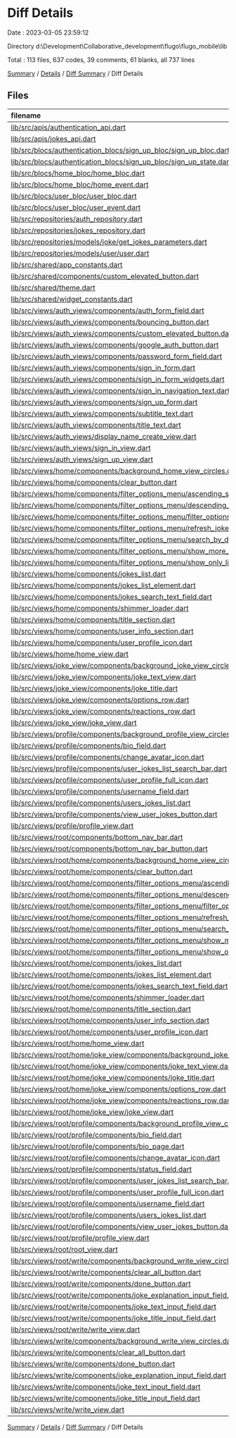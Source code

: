 # Diff Details

Date : 2023-03-05 23:59:12

Directory d:\\Development\\Collaborative_development\\flugo\\flugo_mobile\\lib

Total : 113 files,  637 codes, 39 comments, 61 blanks, all 737 lines

[Summary](results.md) / [Details](details.md) / [Diff Summary](diff.md) / Diff Details

## Files
| filename | language | code | comment | blank | total |
| :--- | :--- | ---: | ---: | ---: | ---: |
| [lib/src/apis/authentication_api.dart](/lib/src/apis/authentication_api.dart) | Dart | 11 | 2 | 4 | 17 |
| [lib/src/apis/jokes_api.dart](/lib/src/apis/jokes_api.dart) | Dart | 4 | 0 | 0 | 4 |
| [lib/src/blocs/authentication_blocs/sign_up_bloc/sign_up_bloc.dart](/lib/src/blocs/authentication_blocs/sign_up_bloc/sign_up_bloc.dart) | Dart | 2 | 0 | 0 | 2 |
| [lib/src/blocs/authentication_blocs/sign_up_bloc/sign_up_state.dart](/lib/src/blocs/authentication_blocs/sign_up_bloc/sign_up_state.dart) | Dart | 0 | 1 | 0 | 1 |
| [lib/src/blocs/home_bloc/home_bloc.dart](/lib/src/blocs/home_bloc/home_bloc.dart) | Dart | 4 | 0 | -1 | 3 |
| [lib/src/blocs/home_bloc/home_event.dart](/lib/src/blocs/home_bloc/home_event.dart) | Dart | 4 | 3 | 2 | 9 |
| [lib/src/blocs/user_bloc/user_bloc.dart](/lib/src/blocs/user_bloc/user_bloc.dart) | Dart | 40 | 3 | 6 | 49 |
| [lib/src/blocs/user_bloc/user_event.dart](/lib/src/blocs/user_bloc/user_event.dart) | Dart | 12 | 9 | 6 | 27 |
| [lib/src/repositories/auth_repository.dart](/lib/src/repositories/auth_repository.dart) | Dart | -24 | 1 | 3 | -20 |
| [lib/src/repositories/jokes_repository.dart](/lib/src/repositories/jokes_repository.dart) | Dart | 2 | 0 | 0 | 2 |
| [lib/src/repositories/models/joke/get_jokes_parameters.dart](/lib/src/repositories/models/joke/get_jokes_parameters.dart) | Dart | 7 | 2 | 2 | 11 |
| [lib/src/repositories/models/user/user.dart](/lib/src/repositories/models/user/user.dart) | Dart | 17 | 1 | 1 | 19 |
| [lib/src/shared/app_constants.dart](/lib/src/shared/app_constants.dart) | Dart | -8 | -9 | -8 | -25 |
| [lib/src/shared/components/custom_elevated_button.dart](/lib/src/shared/components/custom_elevated_button.dart) | Dart | 34 | 6 | 7 | 47 |
| [lib/src/shared/theme.dart](/lib/src/shared/theme.dart) | Dart | 17 | 0 | 2 | 19 |
| [lib/src/shared/widget_constants.dart](/lib/src/shared/widget_constants.dart) | Dart | 17 | 18 | 15 | 50 |
| [lib/src/views/auth_views/components/auth_form_field.dart](/lib/src/views/auth_views/components/auth_form_field.dart) | Dart | 1 | 0 | 0 | 1 |
| [lib/src/views/auth_views/components/bouncing_button.dart](/lib/src/views/auth_views/components/bouncing_button.dart) | Dart | 48 | 5 | 7 | 60 |
| [lib/src/views/auth_views/components/custom_elevated_button.dart](/lib/src/views/auth_views/components/custom_elevated_button.dart) | Dart | -29 | -4 | -5 | -38 |
| [lib/src/views/auth_views/components/google_auth_button.dart](/lib/src/views/auth_views/components/google_auth_button.dart) | Dart | 40 | 2 | 3 | 45 |
| [lib/src/views/auth_views/components/password_form_field.dart](/lib/src/views/auth_views/components/password_form_field.dart) | Dart | 14 | 1 | 2 | 17 |
| [lib/src/views/auth_views/components/sign_in_form.dart](/lib/src/views/auth_views/components/sign_in_form.dart) | Dart | -147 | -26 | -14 | -187 |
| [lib/src/views/auth_views/components/sign_in_form_widgets.dart](/lib/src/views/auth_views/components/sign_in_form_widgets.dart) | Dart | 80 | 10 | 9 | 99 |
| [lib/src/views/auth_views/components/sign_in_navigation_text.dart](/lib/src/views/auth_views/components/sign_in_navigation_text.dart) | Dart | -3 | 0 | 0 | -3 |
| [lib/src/views/auth_views/components/sign_up_form.dart](/lib/src/views/auth_views/components/sign_up_form.dart) | Dart | -132 | -3 | -4 | -139 |
| [lib/src/views/auth_views/components/subtitle_text.dart](/lib/src/views/auth_views/components/subtitle_text.dart) | Dart | 20 | 2 | 3 | 25 |
| [lib/src/views/auth_views/components/title_text.dart](/lib/src/views/auth_views/components/title_text.dart) | Dart | -10 | 0 | -4 | -14 |
| [lib/src/views/auth_views/display_name_create_view.dart](/lib/src/views/auth_views/display_name_create_view.dart) | Dart | -8 | -4 | -3 | -15 |
| [lib/src/views/auth_views/sign_in_view.dart](/lib/src/views/auth_views/sign_in_view.dart) | Dart | 119 | 4 | 6 | 129 |
| [lib/src/views/auth_views/sign_up_view.dart](/lib/src/views/auth_views/sign_up_view.dart) | Dart | 86 | 0 | 3 | 89 |
| [lib/src/views/home/components/background_home_view_circles.dart](/lib/src/views/home/components/background_home_view_circles.dart) | Dart | -62 | -4 | -9 | -75 |
| [lib/src/views/home/components/clear_button.dart](/lib/src/views/home/components/clear_button.dart) | Dart | -41 | -4 | -8 | -53 |
| [lib/src/views/home/components/filter_options_menu/ascending_sort_chip.dart](/lib/src/views/home/components/filter_options_menu/ascending_sort_chip.dart) | Dart | -80 | -3 | -9 | -92 |
| [lib/src/views/home/components/filter_options_menu/descending_sort_chip.dart](/lib/src/views/home/components/filter_options_menu/descending_sort_chip.dart) | Dart | -73 | -4 | -9 | -86 |
| [lib/src/views/home/components/filter_options_menu/filter_options_menu.dart](/lib/src/views/home/components/filter_options_menu/filter_options_menu.dart) | Dart | -81 | -2 | -6 | -89 |
| [lib/src/views/home/components/filter_options_menu/refresh_jokes_button.dart](/lib/src/views/home/components/filter_options_menu/refresh_jokes_button.dart) | Dart | -53 | -2 | -4 | -59 |
| [lib/src/views/home/components/filter_options_menu/search_by_dropdown_button.dart](/lib/src/views/home/components/filter_options_menu/search_by_dropdown_button.dart) | Dart | -62 | -4 | -4 | -70 |
| [lib/src/views/home/components/filter_options_menu/show_more_button.dart](/lib/src/views/home/components/filter_options_menu/show_more_button.dart) | Dart | -44 | -4 | -5 | -53 |
| [lib/src/views/home/components/filter_options_menu/show_only_liked_button.dart](/lib/src/views/home/components/filter_options_menu/show_only_liked_button.dart) | Dart | -79 | -4 | -9 | -92 |
| [lib/src/views/home/components/jokes_list.dart](/lib/src/views/home/components/jokes_list.dart) | Dart | -64 | -2 | -8 | -74 |
| [lib/src/views/home/components/jokes_list_element.dart](/lib/src/views/home/components/jokes_list_element.dart) | Dart | -73 | -3 | -5 | -81 |
| [lib/src/views/home/components/jokes_search_text_field.dart](/lib/src/views/home/components/jokes_search_text_field.dart) | Dart | -68 | -2 | -8 | -78 |
| [lib/src/views/home/components/shimmer_loader.dart](/lib/src/views/home/components/shimmer_loader.dart) | Dart | -25 | -2 | -3 | -30 |
| [lib/src/views/home/components/title_section.dart](/lib/src/views/home/components/title_section.dart) | Dart | -27 | -2 | -4 | -33 |
| [lib/src/views/home/components/user_info_section.dart](/lib/src/views/home/components/user_info_section.dart) | Dart | -33 | -2 | -3 | -38 |
| [lib/src/views/home/components/user_profile_icon.dart](/lib/src/views/home/components/user_profile_icon.dart) | Dart | -59 | -2 | -4 | -65 |
| [lib/src/views/home/home_view.dart](/lib/src/views/home/home_view.dart) | Dart | -60 | -2 | -6 | -68 |
| [lib/src/views/joke_view/components/background_joke_view_circles.dart](/lib/src/views/joke_view/components/background_joke_view_circles.dart) | Dart | -94 | -4 | -11 | -109 |
| [lib/src/views/joke_view/components/joke_text_view.dart](/lib/src/views/joke_view/components/joke_text_view.dart) | Dart | -29 | -3 | -4 | -36 |
| [lib/src/views/joke_view/components/joke_title.dart](/lib/src/views/joke_view/components/joke_title.dart) | Dart | -32 | -3 | -4 | -39 |
| [lib/src/views/joke_view/components/options_row.dart](/lib/src/views/joke_view/components/options_row.dart) | Dart | -43 | -2 | -4 | -49 |
| [lib/src/views/joke_view/components/reactions_row.dart](/lib/src/views/joke_view/components/reactions_row.dart) | Dart | -24 | -2 | -3 | -29 |
| [lib/src/views/joke_view/joke_view.dart](/lib/src/views/joke_view/joke_view.dart) | Dart | -46 | -3 | -5 | -54 |
| [lib/src/views/profile/components/background_profile_view_circles.dart](/lib/src/views/profile/components/background_profile_view_circles.dart) | Dart | -62 | -4 | -9 | -75 |
| [lib/src/views/profile/components/bio_field.dart](/lib/src/views/profile/components/bio_field.dart) | Dart | -75 | -3 | -9 | -87 |
| [lib/src/views/profile/components/change_avatar_icon.dart](/lib/src/views/profile/components/change_avatar_icon.dart) | Dart | -39 | -3 | -4 | -46 |
| [lib/src/views/profile/components/user_jokes_list_search_bar.dart](/lib/src/views/profile/components/user_jokes_list_search_bar.dart) | Dart | -65 | -2 | -4 | -71 |
| [lib/src/views/profile/components/user_profile_full_icon.dart](/lib/src/views/profile/components/user_profile_full_icon.dart) | Dart | -33 | -2 | -3 | -38 |
| [lib/src/views/profile/components/username_field.dart](/lib/src/views/profile/components/username_field.dart) | Dart | -37 | -2 | -5 | -44 |
| [lib/src/views/profile/components/users_jokes_list.dart](/lib/src/views/profile/components/users_jokes_list.dart) | Dart | -70 | -2 | -4 | -76 |
| [lib/src/views/profile/components/view_user_jokes_button.dart](/lib/src/views/profile/components/view_user_jokes_button.dart) | Dart | -23 | -7 | -3 | -33 |
| [lib/src/views/profile/profile_view.dart](/lib/src/views/profile/profile_view.dart) | Dart | -55 | -3 | -7 | -65 |
| [lib/src/views/root/components/bottom_nav_bar.dart](/lib/src/views/root/components/bottom_nav_bar.dart) | Dart | 52 | 2 | 3 | 57 |
| [lib/src/views/root/components/bottom_nav_bar_button.dart](/lib/src/views/root/components/bottom_nav_bar_button.dart) | Dart | 72 | 5 | 6 | 83 |
| [lib/src/views/root/home/components/background_home_view_circles.dart](/lib/src/views/root/home/components/background_home_view_circles.dart) | Dart | 102 | 5 | 10 | 117 |
| [lib/src/views/root/home/components/clear_button.dart](/lib/src/views/root/home/components/clear_button.dart) | Dart | 41 | 4 | 8 | 53 |
| [lib/src/views/root/home/components/filter_options_menu/ascending_sort_chip.dart](/lib/src/views/root/home/components/filter_options_menu/ascending_sort_chip.dart) | Dart | 54 | 2 | 3 | 59 |
| [lib/src/views/root/home/components/filter_options_menu/descending_sort_chip.dart](/lib/src/views/root/home/components/filter_options_menu/descending_sort_chip.dart) | Dart | 58 | 3 | 4 | 65 |
| [lib/src/views/root/home/components/filter_options_menu/filter_options_menu.dart](/lib/src/views/root/home/components/filter_options_menu/filter_options_menu.dart) | Dart | 87 | 2 | 6 | 95 |
| [lib/src/views/root/home/components/filter_options_menu/refresh_jokes_button.dart](/lib/src/views/root/home/components/filter_options_menu/refresh_jokes_button.dart) | Dart | 63 | 2 | 4 | 69 |
| [lib/src/views/root/home/components/filter_options_menu/search_by_dropdown_button.dart](/lib/src/views/root/home/components/filter_options_menu/search_by_dropdown_button.dart) | Dart | 53 | 4 | 4 | 61 |
| [lib/src/views/root/home/components/filter_options_menu/show_more_button.dart](/lib/src/views/root/home/components/filter_options_menu/show_more_button.dart) | Dart | 66 | 5 | 8 | 79 |
| [lib/src/views/root/home/components/filter_options_menu/show_only_liked_button.dart](/lib/src/views/root/home/components/filter_options_menu/show_only_liked_button.dart) | Dart | 61 | 3 | 5 | 69 |
| [lib/src/views/root/home/components/jokes_list.dart](/lib/src/views/root/home/components/jokes_list.dart) | Dart | 117 | 3 | 14 | 134 |
| [lib/src/views/root/home/components/jokes_list_element.dart](/lib/src/views/root/home/components/jokes_list_element.dart) | Dart | 73 | 3 | 5 | 81 |
| [lib/src/views/root/home/components/jokes_search_text_field.dart](/lib/src/views/root/home/components/jokes_search_text_field.dart) | Dart | 62 | 2 | 7 | 71 |
| [lib/src/views/root/home/components/shimmer_loader.dart](/lib/src/views/root/home/components/shimmer_loader.dart) | Dart | 29 | 2 | 3 | 34 |
| [lib/src/views/root/home/components/title_section.dart](/lib/src/views/root/home/components/title_section.dart) | Dart | 21 | 2 | 3 | 26 |
| [lib/src/views/root/home/components/user_info_section.dart](/lib/src/views/root/home/components/user_info_section.dart) | Dart | 33 | 2 | 3 | 38 |
| [lib/src/views/root/home/components/user_profile_icon.dart](/lib/src/views/root/home/components/user_profile_icon.dart) | Dart | 59 | 2 | 4 | 65 |
| [lib/src/views/root/home/home_view.dart](/lib/src/views/root/home/home_view.dart) | Dart | 57 | 2 | 6 | 65 |
| [lib/src/views/root/home/joke_view/components/background_joke_view_circles.dart](/lib/src/views/root/home/joke_view/components/background_joke_view_circles.dart) | Dart | 94 | 4 | 11 | 109 |
| [lib/src/views/root/home/joke_view/components/joke_text_view.dart](/lib/src/views/root/home/joke_view/components/joke_text_view.dart) | Dart | 29 | 3 | 4 | 36 |
| [lib/src/views/root/home/joke_view/components/joke_title.dart](/lib/src/views/root/home/joke_view/components/joke_title.dart) | Dart | 32 | 3 | 4 | 39 |
| [lib/src/views/root/home/joke_view/components/options_row.dart](/lib/src/views/root/home/joke_view/components/options_row.dart) | Dart | 43 | 2 | 4 | 49 |
| [lib/src/views/root/home/joke_view/components/reactions_row.dart](/lib/src/views/root/home/joke_view/components/reactions_row.dart) | Dart | 24 | 2 | 3 | 29 |
| [lib/src/views/root/home/joke_view/joke_view.dart](/lib/src/views/root/home/joke_view/joke_view.dart) | Dart | 48 | 3 | 5 | 56 |
| [lib/src/views/root/profile/components/background_profile_view_circles.dart](/lib/src/views/root/profile/components/background_profile_view_circles.dart) | Dart | 62 | 4 | 9 | 75 |
| [lib/src/views/root/profile/components/bio_field.dart](/lib/src/views/root/profile/components/bio_field.dart) | Dart | 115 | 3 | 10 | 128 |
| [lib/src/views/root/profile/components/bio_page.dart](/lib/src/views/root/profile/components/bio_page.dart) | Dart | 129 | 3 | 9 | 141 |
| [lib/src/views/root/profile/components/change_avatar_icon.dart](/lib/src/views/root/profile/components/change_avatar_icon.dart) | Dart | 39 | 3 | 4 | 46 |
| [lib/src/views/root/profile/components/status_field.dart](/lib/src/views/root/profile/components/status_field.dart) | Dart | 77 | 3 | 7 | 87 |
| [lib/src/views/root/profile/components/user_jokes_list_search_bar.dart](/lib/src/views/root/profile/components/user_jokes_list_search_bar.dart) | Dart | 65 | 2 | 4 | 71 |
| [lib/src/views/root/profile/components/user_profile_full_icon.dart](/lib/src/views/root/profile/components/user_profile_full_icon.dart) | Dart | 33 | 2 | 3 | 38 |
| [lib/src/views/root/profile/components/username_field.dart](/lib/src/views/root/profile/components/username_field.dart) | Dart | 38 | 2 | 5 | 45 |
| [lib/src/views/root/profile/components/users_jokes_list.dart](/lib/src/views/root/profile/components/users_jokes_list.dart) | Dart | 70 | 2 | 4 | 76 |
| [lib/src/views/root/profile/components/view_user_jokes_button.dart](/lib/src/views/root/profile/components/view_user_jokes_button.dart) | Dart | 23 | 7 | 3 | 33 |
| [lib/src/views/root/profile/profile_view.dart](/lib/src/views/root/profile/profile_view.dart) | Dart | 87 | 5 | 9 | 101 |
| [lib/src/views/root/root_view.dart](/lib/src/views/root/root_view.dart) | Dart | -37 | 0 | -2 | -39 |
| [lib/src/views/root/write/components/background_write_view_circles.dart](/lib/src/views/root/write/components/background_write_view_circles.dart) | Dart | 105 | 4 | 12 | 121 |
| [lib/src/views/root/write/components/clear_all_button.dart](/lib/src/views/root/write/components/clear_all_button.dart) | Dart | 45 | 2 | 7 | 54 |
| [lib/src/views/root/write/components/done_button.dart](/lib/src/views/root/write/components/done_button.dart) | Dart | 34 | 3 | 5 | 42 |
| [lib/src/views/root/write/components/joke_explanation_input_field.dart](/lib/src/views/root/write/components/joke_explanation_input_field.dart) | Dart | 47 | 3 | 5 | 55 |
| [lib/src/views/root/write/components/joke_text_input_field.dart](/lib/src/views/root/write/components/joke_text_input_field.dart) | Dart | 50 | 3 | 7 | 60 |
| [lib/src/views/root/write/components/joke_title_input_field.dart](/lib/src/views/root/write/components/joke_title_input_field.dart) | Dart | 44 | 3 | 5 | 52 |
| [lib/src/views/root/write/write_view.dart](/lib/src/views/root/write/write_view.dart) | Dart | 102 | 2 | 10 | 114 |
| [lib/src/views/write/components/background_write_view_circles.dart](/lib/src/views/write/components/background_write_view_circles.dart) | Dart | -105 | -4 | -12 | -121 |
| [lib/src/views/write/components/clear_all_button.dart](/lib/src/views/write/components/clear_all_button.dart) | Dart | -45 | -2 | -7 | -54 |
| [lib/src/views/write/components/done_button.dart](/lib/src/views/write/components/done_button.dart) | Dart | -30 | -3 | -5 | -38 |
| [lib/src/views/write/components/joke_explanation_input_field.dart](/lib/src/views/write/components/joke_explanation_input_field.dart) | Dart | -47 | -3 | -5 | -55 |
| [lib/src/views/write/components/joke_text_input_field.dart](/lib/src/views/write/components/joke_text_input_field.dart) | Dart | -50 | -3 | -7 | -60 |
| [lib/src/views/write/components/joke_title_input_field.dart](/lib/src/views/write/components/joke_title_input_field.dart) | Dart | -44 | -3 | -5 | -52 |
| [lib/src/views/write/write_view.dart](/lib/src/views/write/write_view.dart) | Dart | -107 | -2 | -10 | -119 |

[Summary](results.md) / [Details](details.md) / [Diff Summary](diff.md) / Diff Details